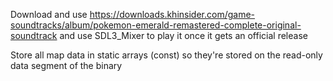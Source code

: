 Download and use https://downloads.khinsider.com/game-soundtracks/album/pokemon-emerald-remastered-complete-original-soundtrack
and use SDL3_Mixer to play it once it gets an official release

Store all map data in static arrays (const) so they're stored on the read-only data segment of the binary

